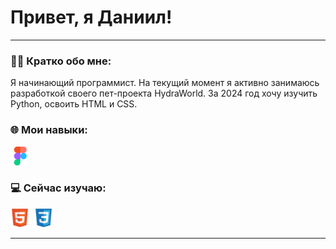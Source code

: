 <h1>Привет, я Даниил!</h1>

---

### :man_technologist: Кратко обо мне:

<p>Я начинающий программист. На текущий момент я активно занимаюсь разработкой своего пет-проекта HydraWorld. За 2024 год хочу изучить Python, освоить HTML и CSS.</p>

### :globe_with_meridians: Мои навыки:  

<div class = "my-skills">
  <img src = "https://github.com/devicons/devicon/blob/master/icons/figma/figma-original.svg" title="Figma" alt="Figma" width="30" height="30"/>&nbsp

  ### :computer: Сейчас изучаю:
  <div class = "languages">
    <img src = "https://github.com/devicons/devicon/blob/master/icons/html5/html5-original.svg" title="HTML5" alt="HTML" width="30" height="30"/>&nbsp
    <img src = "https://github.com/devicons/devicon/blob/master/icons/css3/css3-original.svg" title="CSS3" alt="CSS" width="30" height="30"/>&nbsp

  ---
